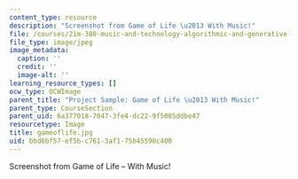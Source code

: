 ```yaml
---
content_type: resource
description: "Screenshot from Game of Life \u2013 With Music!"
file: /courses/21m-380-music-and-technology-algorithmic-and-generative-music-spring-2010/bbd6bf57ef5bc7613af175b45590c400_gameoflife.jpg
file_type: image/jpeg
image_metadata:
  caption: ''
  credit: ''
  image-alt: ''
learning_resource_types: []
ocw_type: OCWImage
parent_title: "Project Sample: Game of Life \u2013 With Music!"
parent_type: CourseSection
parent_uid: 6a377018-7047-3fe4-dc22-9f5085ddbe47
resourcetype: Image
title: gameoflife.jpg
uid: bbd6bf57-ef5b-c761-3af1-75b45590c400
---
```

Screenshot from Game of Life – With Music!